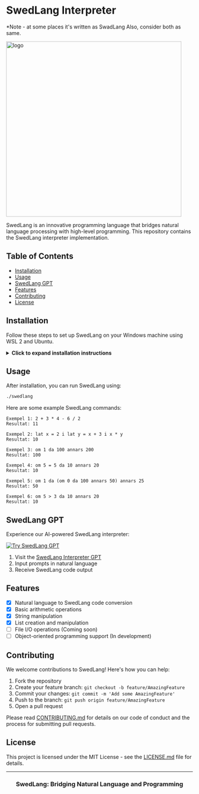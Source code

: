 # SwedLang Interpreter 

*Note - at some places it's written as SwadLang Also, consider both as same.

<img width="473" alt="logo" src="https://github.com/user-attachments/assets/97ebadfc-5dae-4576-8d5f-b095cee1ed97">


SwedLang is an innovative programming language that bridges natural language processing with high-level programming. This repository contains the SwedLang interpreter implementation.

## Table of Contents

- [Installation](#installation)
- [Usage](#usage)
- [SwedLang GPT](#swedlang-gpt)
- [Features](#features)
- [Contributing](#contributing)
- [License](#license)

## Installation

Follow these steps to set up SwedLang on your Windows machine using WSL 2 and Ubuntu.

<details>
<summary><b>Click to expand installation instructions</b></summary>

### 1. Install WSL 2 and Ubuntu

1. Open PowerShell as Administrator and run:
   ```powershell
   wsl --install -d Ubuntu
   ```
2. Restart your computer if prompted.

### 2. Set up OCaml

Open Ubuntu terminal and run:

```bash
sudo apt update
sudo apt install ocaml opam
opam init
eval $(opam env)
```

### 3. Navigate to Your Project Directory

```bash
cd /mnt/c/Users/YourUsername/Documents/SwedLang
```

### 4. Compile SwedLang

```bash
ocamlc -o swedlang SwedLang.ml
```

</details>

## Usage

After installation, you can run SwedLang using:

```bash
./swedlang
```

Here are some example SwedLang commands:

```swedlang
Exempel 1: 2 + 3 * 4 - 6 / 2
Resultat: 11

Exempel 2: lat x = 2 i lat y = x + 3 i x * y
Resultat: 10

Exempel 3: om 1 da 100 annars 200
Resultat: 100

Exempel 4: om 5 = 5 da 10 annars 20
Resultat: 10

Exempel 5: om 1 da (om 0 da 100 annars 50) annars 25
Resultat: 50

Exempel 6: om 5 > 3 da 10 annars 20
Resultat: 10
```

## SwedLang GPT

Experience our AI-powered SwedLang interpreter:

[![Try SwedLang GPT](https://img.shields.io/badge/Try%20SwedLang%20GPT-FF6600?style=for-the-badge&logo=openai&logoColor=white)](https://chatgpt.com/g/g-uc15KXNL6-swedlang-interpreter)

1. Visit the [SwedLang Interpreter GPT](https://chatgpt.com/g/g-uc15KXNL6-swedlang-interpreter)
2. Input prompts in natural language
3. Receive SwedLang code output

## Features

- [x] Natural language to SwedLang code conversion
- [x] Basic arithmetic operations
- [x] String manipulation
- [x] List creation and manipulation
- [ ] File I/O operations (Coming soon)
- [ ] Object-oriented programming support (In development)

## Contributing

We welcome contributions to SwedLang! Here's how you can help:

1. Fork the repository
2. Create your feature branch: `git checkout -b feature/AmazingFeature`
3. Commit your changes: `git commit -m 'Add some AmazingFeature'`
4. Push to the branch: `git push origin feature/AmazingFeature`
5. Open a pull request

Please read [CONTRIBUTING.md](CONTRIBUTING.md) for details on our code of conduct and the process for submitting pull requests.

## License

This project is licensed under the MIT License - see the [LICENSE.md](LICENSE.md) file for details.

---

<div align="center">
  <h3>SwedLang: Bridging Natural Language and Programming</h3>
</div>
